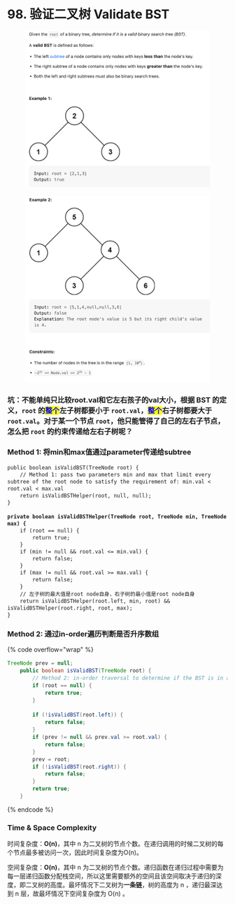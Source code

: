 # 98. 验证二叉树 Validate BST

<figure><img src="../../.gitbook/assets/image (83).png" alt=""><figcaption></figcaption></figure>

<figure><img src="../../.gitbook/assets/image (120).png" alt=""><figcaption></figcaption></figure>

### 坑：不能单纯只比较root.val和它左右孩子的val大小，**根据 BST 的定义，`root` 的**<mark style="color:blue;">**整个**</mark>**左子树都要小于 `root.val`，**<mark style="color:blue;">**整个**</mark>**右子树都要大于 `root.val`**。对于某一个节点 `root`，他只能管得了自己的左右子节点，怎么把 `root` 的约束传递给左右子树呢？

### Method 1: 将min和max值通过parameter传递给subtree

<pre class="language-java" data-overflow="wrap"><code class="lang-java">public boolean isValidBST(TreeNode root) {
    // Method 1: pass two parameters min and max that limit every subtree of the root node to satisfy the requirement of: min.val &#x3C; root.val &#x3C; max.val
    return isValidBSTHelper(root, null, null);
}

<strong>private boolean isValidBSTHelper(TreeNode root, TreeNode min, TreeNode max) {
</strong>    if (root == null) {
        return true;
    }
    if (min != null &#x26;&#x26; root.val &#x3C;= min.val) {
        return false;
    }
    if (max != null &#x26;&#x26; root.val >= max.val) {
        return false;
    }
    // 左子树的最大值是root node自身，右子树的最小值是root node自身
    return isValidBSTHelper(root.left, min, root) &#x26;&#x26; isValidBSTHelper(root.right, root, max);
}
</code></pre>



### Method 2: 通过in-order遍历判断是否升序数组

{% code overflow="wrap" %}
```java
TreeNode prev = null;
    public boolean isValidBST(TreeNode root) {
        // Method 2: in-order traversal to determine if the BST is in ascending order
        if (root == null) {
            return true;
        }

        if (!isValidBST(root.left)) {
            return false;
        }
        if (prev != null && prev.val >= root.val) {
            return false;
        }
        prev = root;
        if (!isValidBST(root.right)) {
            return false;
        }
        return true;
    }
```
{% endcode %}



### Time & Space Complexity&#x20;

时间复杂度：**O(n)**，其中 n 为二叉树的节点个数。在递归调用的时候二叉树的每个节点最多被访问一次，因此时间复杂度为O(n)。

空间复杂度：**O(n)**，其中 n 为二叉树的节点个数。递归函数在递归过程中需要为每一层递归函数分配栈空间，所以这里需要额外的空间且该空间取决于递归的深度，即二叉树的高度。最坏情况下二叉树为**一条链**，树的高度为 n ，递归最深达到 n 层，故最坏情况下空间复杂度为 O(n) 。
